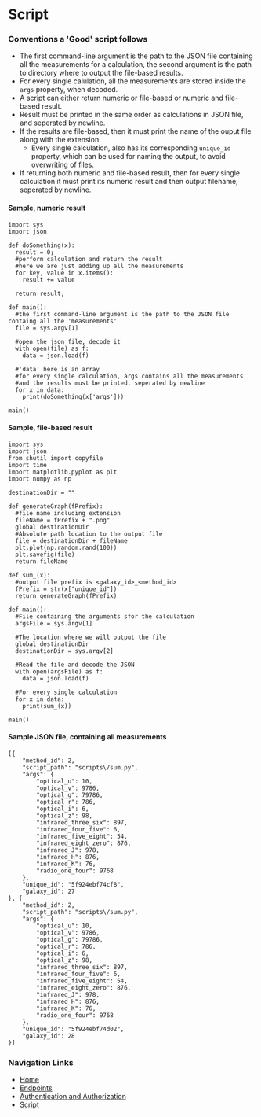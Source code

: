 # Script

### Conventions a 'Good' script follows
* The first command-line argument is the path to the JSON file containing all the measurements for a calculation, the second argument is the path to directory where to output the file-based results.
* For every single calulation, all the measurements are stored inside the `args` property, when decoded.
* A script can either return numeric or file-based or numeric and file-based result.
* Result must be printed in the same order as calculations in JSON file, and seperated by newline.
* If the results are file-based, then it must print the name of the ouput file along with the extension.
    * Every single calculation, also has its corresponding `unique_id` property, which can be used for naming the output, to avoid overwriting of files.
* If returning both numeric and file-based result, then for every single calculation it must print its numeric result and then output filename, seperated by newline.

#### Sample, numeric result
```
import sys
import json

def doSomething(x):
  result = 0;
  #perform calculation and return the result
  #here we are just adding up all the measurements
  for key, value in x.items():
    result += value

  return result;

def main():
  #the first command-line argument is the path to the JSON file containg all the 'measurements'
  file = sys.argv[1]

  #open the json file, decode it
  with open(file) as f:
    data = json.load(f)

  #'data' here is an array
  #for every single calculation, args contains all the measurements
  #and the results must be printed, seperated by newline
  for x in data:
    print(doSomething(x['args']))

main()
```

#### Sample, file-based result
```
import sys
import json
from shutil import copyfile
import time
import matplotlib.pyplot as plt
import numpy as np

destinationDir = ""

def generateGraph(fPrefix):
  #file name including extension
  fileName = fPrefix + ".png"
  global destinationDir
  #Absolute path location to the output file
  file = destinationDir + fileName
  plt.plot(np.random.rand(100))
  plt.savefig(file)
  return fileName

def sum_(x):
  #output file prefix is <galaxy_id>_<method_id>
  fPrefix = str(x["unique_id"])
  return generateGraph(fPrefix)

def main():
  #File containing the arguments sfor the calculation
  argsFile = sys.argv[1]

  #The location where we will output the file
  global destinationDir
  destinationDir = sys.argv[2]

  #Read the file and decode the JSON
  with open(argsFile) as f:
    data = json.load(f)
  
  #For every single calculation
  for x in data:
    print(sum_(x))

main()
```

#### Sample JSON file, containing all measurements
```
[{
    "method_id": 2,
    "script_path": "scripts\/sum.py",
    "args": {
        "optical_u": 10,
        "optical_v": 9786,
        "optical_g": 79786,
        "optical_r": 786,
        "optical_i": 6,
        "optical_z": 98,
        "infrared_three_six": 897,
        "infrared_four_five": 6,
        "infrared_five_eight": 54,
        "infrared_eight_zero": 876,
        "infrared_J": 978,
        "infrared_H": 876,
        "infrared_K": 76,
        "radio_one_four": 9768
    },
    "unique_id": "5f924ebf74cf8",
    "galaxy_id": 27
}, {
    "method_id": 2,
    "script_path": "scripts\/sum.py",
    "args": {
        "optical_u": 10,
        "optical_v": 9786,
        "optical_g": 79786,
        "optical_r": 786,
        "optical_i": 6,
        "optical_z": 98,
        "infrared_three_six": 897,
        "infrared_four_five": 6,
        "infrared_five_eight": 54,
        "infrared_eight_zero": 876,
        "infrared_J": 978,
        "infrared_H": 876,
        "infrared_K": 76,
        "radio_one_four": 9768
    },
    "unique_id": "5f924ebf74d02",
    "galaxy_id": 28
}]
```

### Navigation Links
* [Home](/)
* [Endpoints](/endpoints/README.md)
* [Authentication and Authorization](/authentication-authorization.md)
* [Script](/script.md)